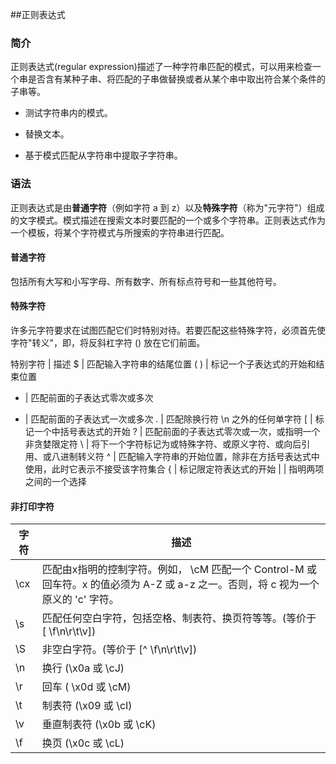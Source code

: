 ##正则表达式


### 简介

正则表达式(regular expression)描述了一种字符串匹配的模式，可以用来检查一个串是否含有某种子串、将匹配的子串做替换或者从某个串中取出符合某个条件的子串等。

* 测试字符串内的模式。

* 替换文本。

* 基于模式匹配从字符串中提取子字符串。


### 语法

正则表达式是由**普通字符**（例如字符 a 到 z）以及**特殊字符**（称为"元字符"）组成的文字模式。模式描述在搜索文本时要匹配的一个或多个字符串。正则表达式作为一个模板，将某个字符模式与所搜索的字符串进行匹配。


#### 普通字符

包括所有大写和小写字母、所有数字、所有标点符号和一些其他符号。


#### 特殊字符

许多元字符要求在试图匹配它们时特别对待。若要匹配这些特殊字符，必须首先使字符"转义"，即，将反斜杠字符 (\) 放在它们前面。

特别字符 | 描述
$    | 匹配输入字符串的结尾位置
( )    | 标记一个子表达式的开始和结束位置
*    | 匹配前面的子表达式零次或多次
+    | 匹配前面的子表达式一次或多次
.    | 匹配除换行符 \n 之外的任何单字符
[    | 标记一个中括号表达式的开始
?    | 匹配前面的子表达式零次或一次，或指明一个非贪婪限定符
\    | 将下一个字符标记为或特殊字符、或原义字符、或向后引用、或八进制转义符
^    | 匹配输入字符串的开始位置，除非在方括号表达式中使用，此时它表示不接受该字符集合
{    | 标记限定符表达式的开始
|    | 指明两项之间的一个选择



#### 非打印字符

字符  |  描述
-----|-----
\cx  | 匹配由x指明的控制字符。例如， \cM 匹配一个 Control-M 或回车符。x 的值必须为 A-Z 或 a-z 之一。否则，将 c 视为一个原义的 'c' 字符。
\s   | 匹配任何空白字符，包括空格、制表符、换页符等等。(等价于 [ \f\n\r\t\v])
\S   | 非空白字符。(等价于 [^ \f\n\r\t\v])
\n   | 换行 (\x0a 或 \cJ)
\r   | 回车 ( \x0d 或 \cM)
\t   | 制表符 (\x09 或 \cI)
\v   | 垂直制表符 (\x0b 或 \cK)
\f   | 换页 (\x0c 或 \cL)


